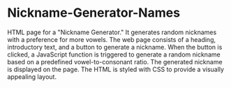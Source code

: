 # Nickname-Generator-Names

HTML page for a "Nickname Generator." It generates random nicknames with a preference for more vowels. The web page consists of a heading, introductory text, and a button to generate a nickname. When the button is clicked, a JavaScript function is triggered to generate a random nickname based on a predefined vowel-to-consonant ratio. The generated nickname is displayed on the page. The HTML is styled with CSS to provide a visually appealing layout.
